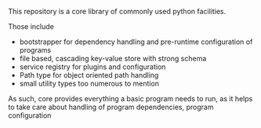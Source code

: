 This repository is a core library of commonly used python facilities.

Those include 

- bootstrapper for dependency handling and pre-runtime configuration of programs
- file based, cascading key-value store with strong schema 
- service registry for plugins and configuration
- Path type for object oriented path handling
- small utility types too numerous to mention

As such, core provides everything a basic program needs to run, as it helps to take care about handling of program dependencies, program configuration 
